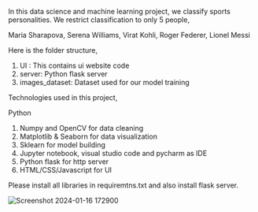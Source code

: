 In this data science and machine learning project, we classify sports personalities. We restrict classification to only 5 people,

Maria Sharapova, Serena Williams, Virat Kohli, Roger Federer, Lionel Messi

Here is the folder structure,
 1. UI : This contains ui website code
 2. server: Python flask server
 3. images_dataset: Dataset used for our model training

Technologies used in this project,

Python
 1. Numpy and OpenCV for data cleaning
 2. Matplotlib & Seaborn for data visualization
 3. Sklearn for model building
 4. Jupyter notebook, visual studio code and pycharm as IDE
 5. Python flask for http server
 6. HTML/CSS/Javascript for UI

Please install all libraries in requiremtns.txt and also install flask server.

![Screenshot 2024-01-16 172900](https://github.com/swemasum/AI-PROJECT-Sports_Person_Classifier/assets/43910072/4eeff4e8-e305-4743-a043-c527624aa559)


